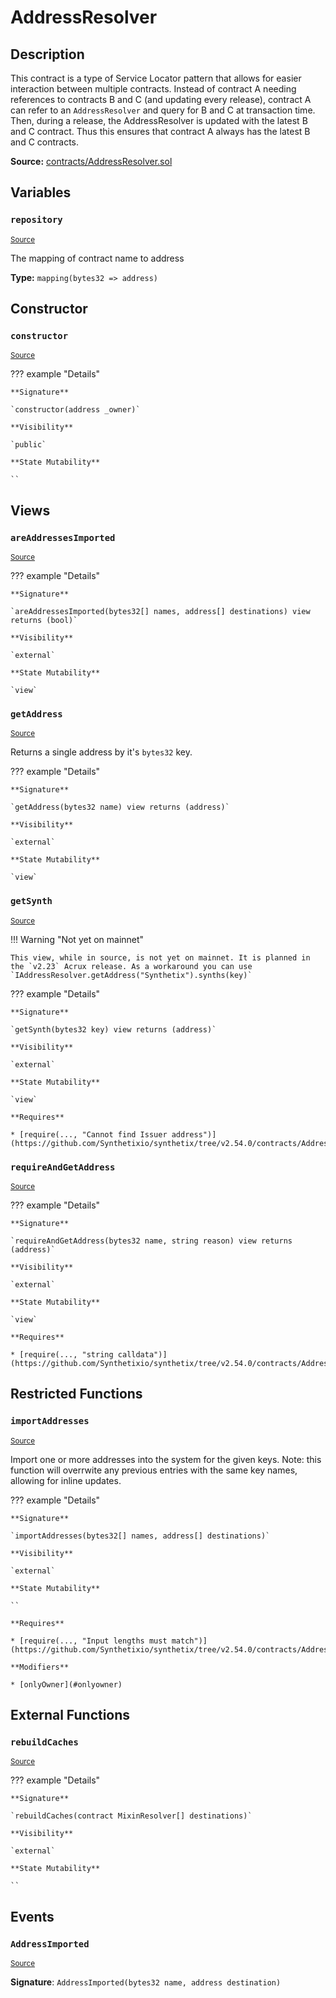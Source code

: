# AddressResolver

## Description

This contract is a type of Service Locator pattern that allows for easier interaction between multiple contracts. Instead of contract A needing references to contracts B and C (and updating every release), contract A can refer to an `AddressResolver` and query for B and C at transaction time. Then, during a release, the AddressResolver is updated with the latest B and C contract. Thus this ensures that contract A always has the latest B and C contracts.

**Source:** [contracts/AddressResolver.sol](https://github.com/Synthetixio/synthetix/tree/v2.54.0/contracts/AddressResolver.sol)

## Variables

### `repository`

<sub>[Source](https://github.com/Synthetixio/synthetix/tree/v2.54.0/contracts/AddressResolver.sol#L13)</sub>

The mapping of contract name to address

**Type:** `mapping(bytes32 => address)`

## Constructor

### `constructor`

<sub>[Source](https://github.com/Synthetixio/synthetix/tree/v2.54.0/contracts/AddressResolver.sol#L15)</sub>

??? example "Details"

    **Signature**

    `constructor(address _owner)`

    **Visibility**

    `public`

    **State Mutability**

    ``

## Views

### `areAddressesImported`

<sub>[Source](https://github.com/Synthetixio/synthetix/tree/v2.54.0/contracts/AddressResolver.sol#L40)</sub>

??? example "Details"

    **Signature**

    `areAddressesImported(bytes32[] names, address[] destinations) view returns (bool)`

    **Visibility**

    `external`

    **State Mutability**

    `view`

### `getAddress`

<sub>[Source](https://github.com/Synthetixio/synthetix/tree/v2.54.0/contracts/AddressResolver.sol#L49)</sub>

Returns a single address by it's `bytes32` key.

??? example "Details"

    **Signature**

    `getAddress(bytes32 name) view returns (address)`

    **Visibility**

    `external`

    **State Mutability**

    `view`

### `getSynth`

<sub>[Source](https://github.com/Synthetixio/synthetix/tree/v2.54.0/contracts/AddressResolver.sol#L59)</sub>

!!! Warning "Not yet on mainnet"

    This view, while in source, is not yet on mainnet. It is planned in the `v2.23` Acrux release. As a workaround you can use `IAddressResolver.getAddress("Synthetix").synths(key)`

??? example "Details"

    **Signature**

    `getSynth(bytes32 key) view returns (address)`

    **Visibility**

    `external`

    **State Mutability**

    `view`

    **Requires**

    * [require(..., "Cannot find Issuer address")](https://github.com/Synthetixio/synthetix/tree/v2.54.0/contracts/AddressResolver.sol#L61)

### `requireAndGetAddress`

<sub>[Source](https://github.com/Synthetixio/synthetix/tree/v2.54.0/contracts/AddressResolver.sol#L53)</sub>

??? example "Details"

    **Signature**

    `requireAndGetAddress(bytes32 name, string reason) view returns (address)`

    **Visibility**

    `external`

    **State Mutability**

    `view`

    **Requires**

    * [require(..., "string calldata")](https://github.com/Synthetixio/synthetix/tree/v2.54.0/contracts/AddressResolver.sol#L55)

## Restricted Functions

### `importAddresses`

<sub>[Source](https://github.com/Synthetixio/synthetix/tree/v2.54.0/contracts/AddressResolver.sol#L19)</sub>

Import one or more addresses into the system for the given keys. Note: this function will overrwite any previous entries with the same key names, allowing for inline updates.

??? example "Details"

    **Signature**

    `importAddresses(bytes32[] names, address[] destinations)`

    **Visibility**

    `external`

    **State Mutability**

    ``

    **Requires**

    * [require(..., "Input lengths must match")](https://github.com/Synthetixio/synthetix/tree/v2.54.0/contracts/AddressResolver.sol#L20)

    **Modifiers**

    * [onlyOwner](#onlyowner)

## External Functions

### `rebuildCaches`

<sub>[Source](https://github.com/Synthetixio/synthetix/tree/v2.54.0/contracts/AddressResolver.sol#L32)</sub>

??? example "Details"

    **Signature**

    `rebuildCaches(contract MixinResolver[] destinations)`

    **Visibility**

    `external`

    **State Mutability**

    ``

## Events

### `AddressImported`

<sub>[Source](https://github.com/Synthetixio/synthetix/tree/v2.54.0/contracts/AddressResolver.sol#L67)</sub>

**Signature**: `AddressImported(bytes32 name, address destination)`
